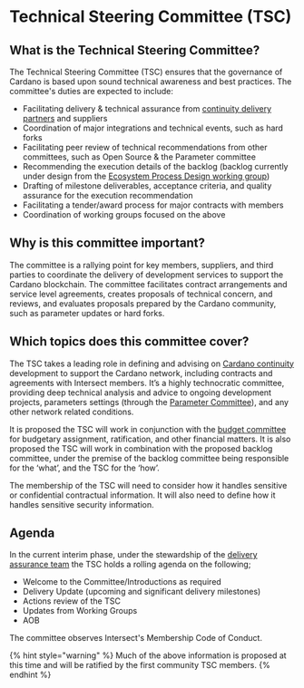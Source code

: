# Technical Steering Committee (TSC)

## What is the Technical Steering Committee?

The Technical Steering Committee (TSC) ensures that the governance of Cardano is based upon sound technical awareness and best practices. The committee's duties are expected to include:&#x20;

* Facilitating delivery & technical assurance from [continuity delivery partners](https://www.intersectmbo.org/news/cardano-continuity) and suppliers
* Coordination of major integrations and technical events, such as hard forks
* Facilitating peer review of technical recommendations from other committees, such as Open Source & the Parameter committee
* Recommending the execution details of the backlog (backlog currently under design from the [Ecosystem Process Design working group](https://app.gitbook.com/o/Prbm1mtkwSsGWSvG1Bfd/s/K7cBOo8O1BpQ2uwlq0BE/))
* Drafting of milestone deliverables, acceptance criteria, and quality assurance for the execution recommendation
* Facilitating a tender/award process for major contracts with members
* Coordination of working groups focused on the above

## Why is this committee important?

The committee is a rallying point for key members, suppliers, and third parties to coordinate the delivery of development services to support the Cardano blockchain. The committee facilitates contract arrangements and service level agreements, creates proposals of technical concern, and reviews, and evaluates proposals prepared by the Cardano community, such as parameter updates or hard forks.&#x20;

## Which topics does this committee cover?

The TSC takes a leading role in defining and advising on [Cardano continuity](https://app.gitbook.com/s/o50OuflyxfUMOt8hHPn2/intersect-overview/working-on-cardano) development to support the Cardano network, including contracts and agreements with Intersect members. It’s a highly technocratic committee, providing deep technical analysis and advice to ongoing development projects, parameters settings (through the [Parameter Committee](https://app.gitbook.com/s/o50OuflyxfUMOt8hHPn2/intersect-overview/intersect-committees/technical-steering-committee-tsc/parameter-committee-pc)), and any other network related conditions.

It is proposed the TSC will work in conjunction with the [budget committee](https://app.gitbook.com/o/Prbm1mtkwSsGWSvG1Bfd/s/gsGMUGjBGIwHbN0vrf7v/) for budgetary assignment, ratification, and other financial matters. It is also proposed the TSC will work in combination with the proposed backlog committee, under the premise of the backlog committee being responsible for the ‘what’, and the TSC for the ‘how’.

The membership of the TSC will need to consider how it handles sensitive or confidential contractual information. It will also need to define how it handles sensitive security information.

## Agenda&#x20;

In the current interim phase, under the stewardship of the [delivery assurance team](https://app.gitbook.com/s/o50OuflyxfUMOt8hHPn2/intersect-operational-services/intersect-operational-services-overview/managing-delivery-partners) the TSC holds a rolling agenda on the following;

* Welcome to the Committee/Introductions as required
* Delivery Update (upcoming and significant delivery milestones)
* Actions review of the TSC
* Updates from Working Groups
* AOB

The committee observes Intersect's Membership Code of Conduct.

{% hint style="warning" %}
Much of the above information is proposed at this time and will be ratified by the first community TSC members. &#x20;
{% endhint %}
